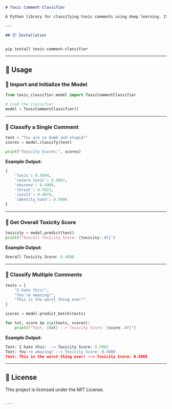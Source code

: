 ````markdown
# Toxic Comment Classifier

A Python library for classifying toxic comments using deep learning. It supports detecting multiple types of toxicity including obscene language, threats, and identity hate.

---

## 📦 Installation


pip install toxic-comment-classifier


````

---

## 🚀 Usage

### 🔹 Import and Initialize the Model

```python
from toxic_classifier.model import ToxicCommentClassifier

# Load the classifier
model = ToxicCommentClassifier()
```

---

### 🔹 Classify a Single Comment

```python
text = "You are so dumb and stupid!"
scores = model.classify(text)

print("Toxicity Scores:", scores)
```

**Example Output:**

```python
{
    'toxic': 0.5004,
    'severe_toxic': 0.4987,
    'obscene': 0.4989,
    'threat': 0.5021,
    'insult': 0.4979,
    'identity_hate': 0.5006
}
```

---

### 🔹 Get Overall Toxicity Score

```python
toxicity = model.predict(text)
print(f"Overall Toxicity Score: {toxicity:.4f}")
```

**Example Output:**

```python
Overall Toxicity Score: 0.4998
```

---

### 🔹 Classify Multiple Comments

```python
texts = [
    "I hate this!",
    "You're amazing!",
    "This is the worst thing ever!"
]

scores = model.predict_batch(texts)

for txt, score in zip(texts, scores):
    print(f"Text: {txt} --> Toxicity Score: {score:.4f}")
```

**Example Output:**

```python
Text: I hate this! --> Toxicity Score: 0.5002
Text: You're amazing! --> Toxicity Score: 0.5000
Text: This is the worst thing ever! --> Toxicity Score: 0.5008
```

---

## 📄 License

This project is licensed under the MIT License.

```

---
```
